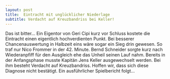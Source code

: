 ```yaml
---
layout: post
title:  Eintracht mit unglücklicher Niederlage
subtitle: Verdacht auf Kreuzbandriss bei Keller!
---
```


Das ist bitter... Ein Eigentor von Geri Cipi kurz vor Schluss kostete die Eintracht einen eigentlich hochverdienten Punkt. Bei besserer Chancenauswertung in Halbzeit eins wäre sogar ein Sieg drin gewesen. So traf nur Nico Frommer in der 42. Minute. Bernd Schneider sorgte kurz nach Wiederanpfiff für den Ausgleich ehe das Unheil seinen Lauf nahm. Bereits in der Anfangsphase musste Kapitän Jens Keller ausgewechselt werden. Bei ihm besteht Verdacht auf Kreuzbandriss. Hoffen wir, dass sich diese Diagnose nicht bestätigt. Ein ausführlicher Spielbericht folgt...


